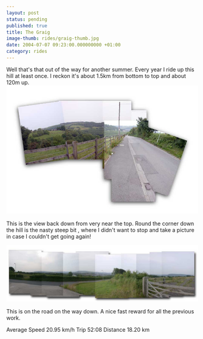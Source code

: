 ```yaml
---
layout: post
status: pending
published: true
title: The Graig
image-thumb: rides/graig-thumb.jpg
date: 2004-07-07 09:23:00.000000000 +01:00
category: rides
---
```


Well that's that out of the way for another summer.
Every year I ride up this hill at least once. I reckon it's about 1.5km from bottom to top and about 120m up.
![Bike ride](/images/rides/51.jpg)


This is the view back down from very near the top. Round the corner down the hill is the nasty steep bit , where I didn't want to stop and take a picture in case I couldn't get going again!

![Bike ride](/images/rides/52.jpg)

This is on the road on the way down. A nice fast reward for all the previous work.

Average Speed 20.95 km/h
Trip 52:08
Distance 18.20 km
